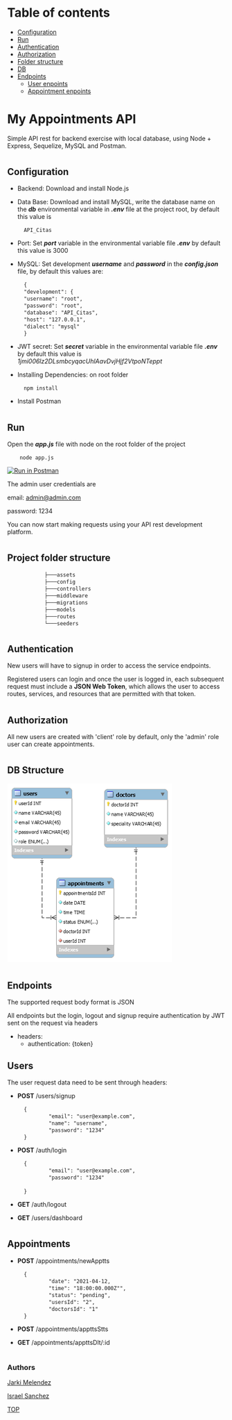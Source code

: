 # Table of contents
- [Configuration](#Configuration)
- [Run](#Run)
- [Authentication](#Authentication)
- [Authorization](#Authorization)
- [Folder structure](#Project-folder-structure)
- [DB](#DB-Structure)
- [Endpoints](#Endpoints)
    - [User enpoints](#Users)
    - [Appointment enpoints](#Appoinments)
#


# My Appointments API
Simple API rest for backend exercise with local database, using Node + Express, Sequelize, MySQL and Postman.
#


## Configuration
- Backend: Download and install Node.js
- Data Base: Download and install MySQL, write the database name on the ***db*** environmental variable in ***.env*** file at the project root, by default this value is

        API_Citas

- Port: Set ***port*** variable in the environmental variable  file ***.env*** by default this value is 3000

- MySQL: Set development ***username*** and ***password*** in the ***config.json*** file, by default this values are:

        {
        "development": {
        "username": "root",
        "password": "root",
        "database": "API_Citas",
        "host": "127.0.0.1",
        "dialect": "mysql"
        }

- JWT secret: Set ***secret*** variable in the environmental variable file ***.env*** by default this value is *1jmi006lz2DLsmbcyqacUhlAavDvjHjf2VtpoNTeppt*

- Installing Dependencies: on root folder

        npm install

- Install Postman
#

## Run

Open the ***app.js*** file with node on the root folder of the project

        node app.js


[![Run in Postman](https://run.pstmn.io/button.svg)](https://app.getpostman.com/run-collection/14151477-8b1d62be-07eb-4ba2-b66f-1c502ba64cfa?action=collection%2Ffork&collection-url=entityId%3D14151477-8b1d62be-07eb-4ba2-b66f-1c502ba64cfa%26entityType%3Dcollection#?env%5BAPI_Citas%5D=W3sia2V5IjoidXJsIiwidmFsdWUiOiJodHRwOi8vMTI3LjAuMC4xOjMwMDEiLCJlbmFibGVkIjp0cnVlfSx7ImtleSI6InRva2VuIiwidmFsdWUiOiIiLCJlbmFibGVkIjp0cnVlfSx7ImtleSI6InVzZXJpZCIsInZhbHVlIjoiIiwiZW5hYmxlZCI6dHJ1ZX1d)

The admin user credentials are 

email: admin@admin.com

password: 1234

You can now start making requests using your API rest development platform.
#


## Project folder structure
                ├───assets
                ├───config
                ├───controllers
                ├───middleware
                ├───migrations
                ├───models
                ├───routes
                └───seeders
#


## Authentication
New users will have to signup in order to access the service endpoints.


Registered users can login and once the user is logged in, each subsequent request must include a **JSON Web Token**, which allows the user to access routes, services, and resources that are permitted with that token.
#

## Authorization
All new users are created with 'client' role by default, only the 'admin' role user can create appointments.
#

## DB Structure

![Database Diagram](./assets/ER_db_API_Citas.png)
#

## Endpoints
The supported request body format is JSON

All endpoints but the login, logout and signup require authentication by JWT sent on the request via headers

- headers:
  - authentication: {token}

## Users

The user request data need to be sent through headers:

- **POST** /users/signup

        {
                "email": "user@example.com",
                "name": "username",
                "password": "1234"
        }


- **POST** /auth/login

        {
                "email": "user@example.com",
                "password": "1234"

        }

- **GET** /auth/logout

- **GET** /users/dashboard
#
## Appointments
- **POST** /appointments/newApptts

        {
                "date": "2021-04-12,
                "time": "18:00:00.000Z"",
                "status": "pending",
                "usersId": "2",
                "doctorsId": "1"
        }

- **POST** /appointments/appttsStts

- **GET** /appointments/appttsDlt/:id
#

### Authors
[Jarki Melendez](https://www.linkedin.com/in/jarki-melendez/)

[Israel Sanchez](https://www.linkedin.com/in/danny-isrrael-sanchez-ortiz-704785177/)


[TOP](#Table-of-contents)